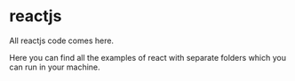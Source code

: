 # reactjs
All reactjs code comes here.

Here you can find all the examples of react with separate folders which you can run in your machine.
